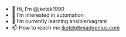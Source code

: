 - 👋 Hi, I’m @jkotek1990
- 👀 I’m interested in automation
- 🌱 I’m currently learning ansible/vagrant
- 📫 How to reach me jkotek@madgenius.com

<!---
jkotek1990/jkotek1990 is a ✨ special ✨ repository because its `README.md` (this file) appears on your GitHub profile.
You can click the Preview link to take a look at your changes.
--->
